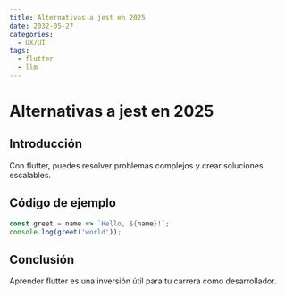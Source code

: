 ```yaml
---
title: Alternativas a jest en 2025
date: 2032-05-27
categories:
  - UX/UI
tags:
  - flutter
  - llm
---
```


# Alternativas a jest en 2025

## Introducción

Con flutter, puedes resolver problemas complejos y crear soluciones escalables.

## Código de ejemplo

```javascript
const greet = name => `Hello, ${name}!`;
console.log(greet('world'));
```

## Conclusión

Aprender flutter es una inversión útil para tu carrera como desarrollador.